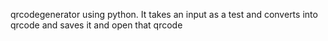 qrcodegenerator using python.
It takes an input as a test and converts into qrcode and saves it and open that qrcode
